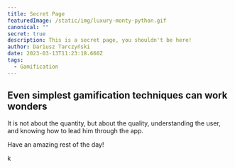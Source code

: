 ```yaml
---
title: Secret Page
featuredImage: /static/img/luxury-monty-python.gif
canonical: ""
secret: true
description: This is a secret page, you shouldn't be here!
author: Dariusz Tarczyński
date: 2023-03-13T11:23:18.660Z
tags:
  - Gamification
---
```

## E﻿ven simplest gamification techniques can work wonders

I﻿t is not about the quantity, but about the quality, understanding the user, and knowing how to lead him through the app.

H﻿ave an amazing rest of the day!

k